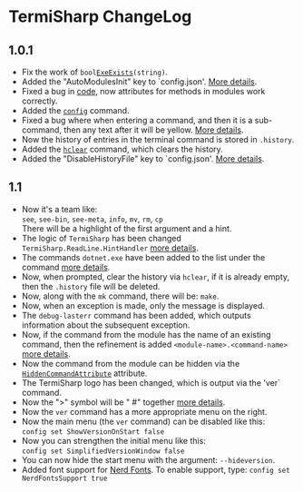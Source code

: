 # TermiSharp ChangeLog
## 1.0.1
* Fix the work of `bool`[`ExeExists`](src/Commands.cs#L20)`(string)`.
* Added the "AutoModulesInit" key to `config.json'. [More details](src/Config.cs#L16).
* Fixed a bug in [code](src/ConsoleHost.cs#L351), now attributes for methods in modules work correctly.
* Added the [`config`](src/Commands.cs#L106) command.
* Fixed a bug where when entering a command, and then it is a sub-command, then any text after it will be yellow. [More details](src/ReadLine/HighlightHandler.cs#L20).
* Now the history of entries in the terminal command is stored in `.history`.
* Added the [`hclear`](src/Commands.cs#L231) command, which clears the history.
* Added the "DisableHistoryFile" key to `config.json'. [More details](src/Config.cs#L17).
## 1.1
* Now it's a team like:<br>
 `see`, `see-bin`, `see-meta`, `info`, `mv`, `rm`, `cp`<br>
 There will be a highlight of the first argument and a hint.
* The logic of `TermiSharp` has been changed `TermiSharp.ReadLine.HintHandler` [more details](src/ReadLine/HintHandler.cs#L11).
* The commands `dotnet.exe` have been added to the list under the command [more details](src/Commands.cs#L40).
* Now, when prompted, clear the history via `hclear`, if it is already empty, then the `.history` file will be deleted.
* Now, along with the `mk` command, there will be: `make`.
* Now, when an exception is made, only the message is displayed.
* The `debug-lasterr` command has been added, which outputs information about the subsequent exception.
* Now, if the command from the module has the name of an existing command, then the refinement is added `<module-name>.<command-name>` [more details](src/ConsoleHost.cs#L368).
* Now the command from the module can be hidden via the [`HiddenCommandAttribute`](src/Attributes/HiddenCommandAttribute.cs) attribute.
* The TermiSharp logo has been changed, which is output via the 'ver` command.
* Now the ">" symbol will be " #" together [more details](src/ConsoleHost.cs#L129).
* Now the `ver` command has a more appropriate menu on the right.
* Now the main menu (the `ver` command) can be disabled like this:<br>
`config set ShowVersionOnStart false`
* Now you can strengthen the initial menu like this:<br>
`config set SimplifiedVersionWindow false`
* You can now hide the start menu with the argument: `--hideversion`.
* Added font support for [Nerd Fonts](https://www.nerdfonts.com/#home). To enable support, type:
`config set NerdFontsSupport true`